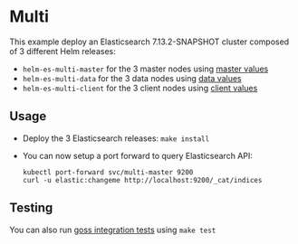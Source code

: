 # Multi

This example deploy an Elasticsearch 7.13.2-SNAPSHOT cluster composed of 3 different Helm
releases:

- `helm-es-multi-master` for the 3 master nodes using [master values][]
- `helm-es-multi-data` for the 3 data nodes using [data values][]
- `helm-es-multi-client` for the 3 client nodes using [client values][]

## Usage

* Deploy the 3 Elasticsearch releases: `make install`

* You can now setup a port forward to query Elasticsearch API:

  ```
  kubectl port-forward svc/multi-master 9200
  curl -u elastic:changeme http://localhost:9200/_cat/indices
  ```

## Testing

You can also run [goss integration tests][] using `make test`


[client values]: https://github.com/elastic/helm-charts/tree/7.13/elasticsearch/examples/multi/client.yaml
[data values]: https://github.com/elastic/helm-charts/tree/7.13/elasticsearch/examples/multi/data.yaml
[goss integration tests]: https://github.com/elastic/helm-charts/tree/7.13/elasticsearch/examples/multi/test/goss.yaml
[master values]: https://github.com/elastic/helm-charts/tree/7.13/elasticsearch/examples/multi/master.yaml
